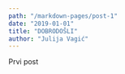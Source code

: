 ```yaml
---
path: "/markdown-pages/post-1"
date: "2019-01-01"
title: "DOBRODOŠLI"
author: "Julija Vagić"
---
```


Prvi post
